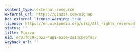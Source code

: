 ```yaml
---
content_type: external-resource
external_url: https://piazza.com/signup
has_external_license_warning: true
license: https://en.wikipedia.org/wiki/All_rights_reserved
status: ''
title: Piazza
uid: ec01f0c9-3a52-4a81-a53e-2a1dcbe5faa7
wayback_url: ''
---
```


